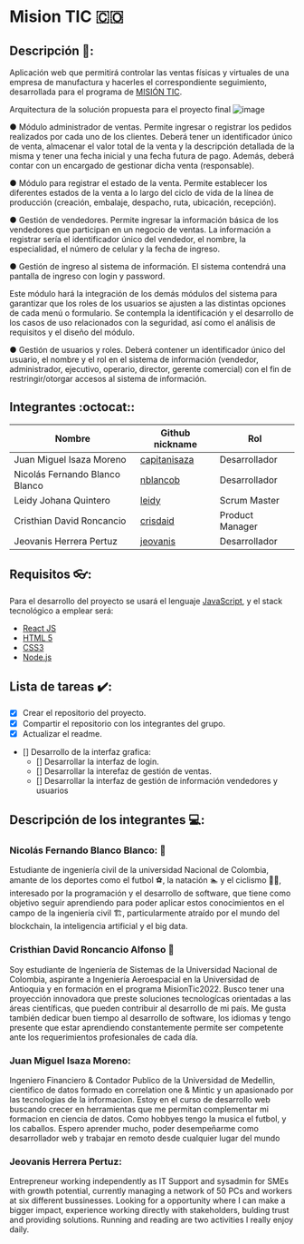 # Mision TIC :colombia:

## Descripción 📝:
Aplicación web que permitirá controlar las ventas físicas y virtuales de una empresa de manufactura y hacerles el correspondiente seguimiento, desarrollada para el programa de [MISIÓN TIC](https://www.misiontic2022.gov.co/portal/).

Arquitectura de la solución propuesta para el proyecto final
![image](https://user-images.githubusercontent.com/66883967/133525768-e1a16f2b-7d49-4305-bf95-a8f57cccd9d6.png)

● Módulo administrador de ventas. Permite ingresar o registrar los pedidos realizados por cada uno de los clientes. Deberá tener un identificador único de venta, almacenar el valor total de la venta y la descripción detallada de la misma y tener una fecha inicial y una fecha futura de pago. Además, deberá contar con un encargado de gestionar dicha venta (responsable).

● Módulo para registrar el estado de la venta. Permite establecer los diferentes estados de la venta a lo largo del ciclo de vida de la línea de producción (creación, embalaje, despacho, ruta, ubicación, recepción).  

● Gestión de vendedores. Permite ingresar la información básica de los vendedores que participan en un negocio de ventas. La información a registrar sería el identificador único del vendedor, el nombre, la especialidad, el número de celular y la fecha de ingreso.

● Gestión de ingreso al sistema de información. El sistema contendrá una pantalla de ingreso con login y password.

Este módulo hará la integración de los demás módulos del sistema para garantizar que los roles de los usuarios se ajusten a las distintas opciones de cada menú o formulario. Se contempla la identificación y el desarrollo de los casos de uso relacionados con la seguridad, así como el análisis de requisitos y el diseño del módulo.

● Gestión de usuarios y roles. Deberá contener un identificador único del usuario, el nombre y el rol en el sistema de información (vendedor, administrador, ejecutivo, operario, director, gerente comercial) con el fin de restringir/otorgar accesos al sistema de información.


## Integrantes :octocat::

|            Nombre                |                      Github nickname                      |      Rol       |
|----------------------------------|-----------------------------------------------------------|----------------|
| Juan Miguel Isaza Moreno         | [capitanisaza](https://github.com/capitanisaza)           | Desarrollador  |
| Nicolás Fernando Blanco Blanco   |      [nblancob](https://github.com/nblancob)              | Desarrollador  |
| Leidy Johana Quintero            |          [leidy]()                                        | Scrum Master   |
| Cristhian David Roncancio        |         [crisdaid](https://github.com/Cdavid111)          |Product Manager |
| Jeovanis Herrera Pertuz          |   [jeovanis](https://github.com/JeovanHerrera)            | Desarrollador  |

## Requisitos 👓:
Para el desarrollo del proyecto se usará el lenguaje [JavaScript](https://developer.mozilla.org/es/docs/Web/JavaScript), y el stack tecnológico a emplear será:
- [React JS](https://es.reactjs.org/)
- [HTML 5](https://developer.mozilla.org/es/docs/Web/HTML)
- [CSS3](https://developer.mozilla.org/es/docs/Web/CSS)
- [Node.js](https://nodejs.org/es/)

## Lista de tareas ✔️:
- [x] Crear el repositorio del proyecto.
- [x] Compartir el repositorio con los integrantes del grupo.
- [x] Actualizar el readme.
- [] Desarrollo de la interfaz grafica:
  - [] Desarrollar la interfaz de login.
  - [] Desarrollar la interefaz de gestión de ventas.
  - [] Desarrollar la interfaz de gestión de información vendedores y usuarios

## Descripción de los integrantes 💻:

### Nicolás Fernando Blanco Blanco: 🐲
Estudiante de ingeniería civil de la universidad Nacional de Colombia, amante de los deportes como el futbol ⚽, la natación 🏊 y el ciclismo 🚴‍♂️, interesado por la programación y el desarrollo de software, que tiene como objetivo seguir aprendiendo para poder aplicar estos conocimientos en el campo de la ingeniería civil 🏗️, particularmente atraído por el mundo del blockchain, la inteligencia artificial y el big data.

### Cristhian David Roncancio Alfonso 🚀
Soy estudiante de Ingeniería de Sistemas de la Universidad Nacional de Colombia, aspirante a Ingeniería Aeroespacial en la Universidad de Antioquia y en formación en el programa MisionTic2022. Busco tener una proyección innovadora que preste soluciones tecnologícas orientadas a las áreas científicas, que pueden contribuir al desarrollo de mi país. Me gusta también dedicar buen tiempo al desarrollo de software, los idiomas y tengo presente que estar aprendiendo constantemente permite ser competente ante los requerimientos profesionales de cada día.

### Juan Miguel Isaza Moreno: 
Ingeniero Financiero & Contador Publico de la Universidad de Medellin, cientifico de datos formado en correlation one & Mintic y  un apasionado por las tecnologias de la informacion. Estoy en el curso de desarrollo web buscando crecer en herramientas que me permitan complementar mi formacion en ciencia de datos. Como hobbyes tengo la musica el futbol, y los caballos. Espero aprender mucho, poder desempeñarme como desarrollador web y trabajar en remoto desde cualquier lugar del mundo 

### Jeovanis Herrera Pertuz:
Entrepreneur working independently as IT Support and sysadmin for SMEs with growth potential, currently managing a network of 50 PCs and workers at six different bussinesses. Looking for a opportunity where I can make a bigger impact, experience working directly with stakeholders, bulding trust and providing solutions. Running and reading are two activities I really enjoy daily.

